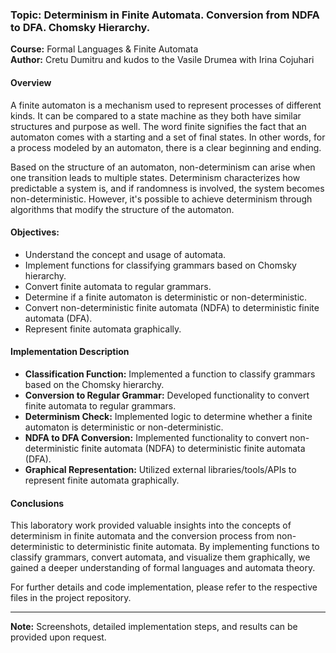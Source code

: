 ### Topic: Determinism in Finite Automata. Conversion from NDFA to DFA. Chomsky Hierarchy.

**Course:** Formal Languages & Finite Automata  
**Author:** Cretu Dumitru and kudos to the Vasile Drumea with Irina Cojuhari

#### Overview
A finite automaton is a mechanism used to represent processes of different kinds. It can be compared to a state machine as they both have similar structures and purpose as well. The word finite signifies the fact that an automaton comes with a starting and a set of final states. In other words, for a process modeled by an automaton, there is a clear beginning and ending.

Based on the structure of an automaton, non-determinism can arise when one transition leads to multiple states. Determinism characterizes how predictable a system is, and if randomness is involved, the system becomes non-deterministic. However, it's possible to achieve determinism through algorithms that modify the structure of the automaton.

#### Objectives:
- Understand the concept and usage of automata.
- Implement functions for classifying grammars based on Chomsky hierarchy.
- Convert finite automata to regular grammars.
- Determine if a finite automaton is deterministic or non-deterministic.
- Convert non-deterministic finite automata (NDFA) to deterministic finite automata (DFA).
- Represent finite automata graphically.

#### Implementation Description
- **Classification Function:** Implemented a function to classify grammars based on the Chomsky hierarchy.
- **Conversion to Regular Grammar:** Developed functionality to convert finite automata to regular grammars.
- **Determinism Check:** Implemented logic to determine whether a finite automaton is deterministic or non-deterministic.
- **NDFA to DFA Conversion:** Implemented functionality to convert non-deterministic finite automata (NDFA) to deterministic finite automata (DFA).
- **Graphical Representation:** Utilized external libraries/tools/APIs to represent finite automata graphically.



#### Conclusions
This laboratory work provided valuable insights into the concepts of determinism in finite automata and the conversion process from non-deterministic to deterministic finite automata. By implementing functions to classify grammars, convert automata, and visualize them graphically, we gained a deeper understanding of formal languages and automata theory.

For further details and code implementation, please refer to the respective files in the project repository.

---
**Note:** Screenshots, detailed implementation steps, and results can be provided upon request.